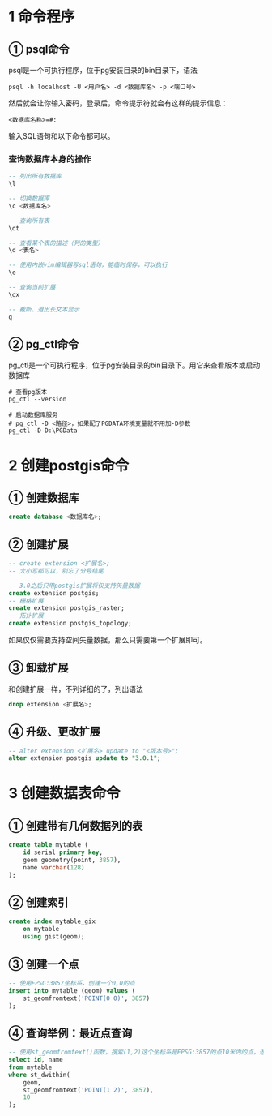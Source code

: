 # 1 命令程序

## ① psql命令

psql是一个可执行程序，位于pg安装目录的bin目录下，语法

``` SHELL
psql -h localhost -U <用户名> -d <数据库名> -p <端口号>
```

然后就会让你输入密码，登录后，命令提示符就会有这样的提示信息：

``` SHELL
<数据库名称>=#:
```

输入SQL语句和以下命令都可以。

### 查询数据库本身的操作

``` SQL
-- 列出所有数据库
\l

-- 切换数据库
\c <数据库名>

-- 查询所有表
\dt

-- 查看某个表的描述（列的类型）
\d <表名>

-- 使用内嵌vim编辑器写sql语句，能临时保存，可以执行
\e

-- 查询当前扩展
\dx

-- 截断、退出长文本显示
q
```

## ② pg_ctl命令

pg_ctl是一个可执行程序，位于pg安装目录的bin目录下。用它来查看版本或启动数据库

``` SHELL
# 查看pg版本
pg_ctl --version

# 启动数据库服务
# pg_ctl -D <路径>，如果配了PGDATA环境变量就不用加-D参数
pg_ctl -D D:\PGData
```



# 2 创建postgis命令

## ① 创建数据库

``` SQL
create database <数据库名>;
```

## ② 创建扩展

``` sql
-- create extension <扩展名>;
-- 大小写都可以，别忘了分号结尾

-- 3.0之后只用postgis扩展将仅支持矢量数据
create extension postgis;
-- 栅格扩展
create extension postgis_raster;
-- 拓扑扩展
create extension postgis_topology;
```

如果仅仅需要支持空间矢量数据，那么只需要第一个扩展即可。

## ③ 卸载扩展

和创建扩展一样，不列详细的了，列出语法

``` SQL
drop extension <扩展名>;
```

## ④ 升级、更改扩展

``` sql
-- alter extension <扩展名> update to "<版本号>";
alter extension postgis update to "3.0.1";
```



# 3 创建数据表命令

## ① 创建带有几何数据列的表

``` SQL
create table mytable (
	id serial primary key,
    geom geometry(point, 3857),
    name varchar(128)
);
```

## ② 创建索引

``` SQL
create index mytable_gix 
	on mytable
	using gist(geom);
```

## ③ 创建一个点

``` SQL
-- 使用EPSG:3857坐标系，创建一个0,0的点
insert into mytable (geom) values (
    st_geomfromtext('POINT(0 0)', 3857)
);
```

## ④ 查询举例：最近点查询

``` SQL
-- 使用st_geomfromtext()函数，搜索(1,2)这个坐标系是EPSG:3857的点10米内的点，返回id和name
select id, name
from mytable
where st_dwithin(
	geom,
    st_geomfromtext('POINT(1 2)', 3857),
    10
);
```

